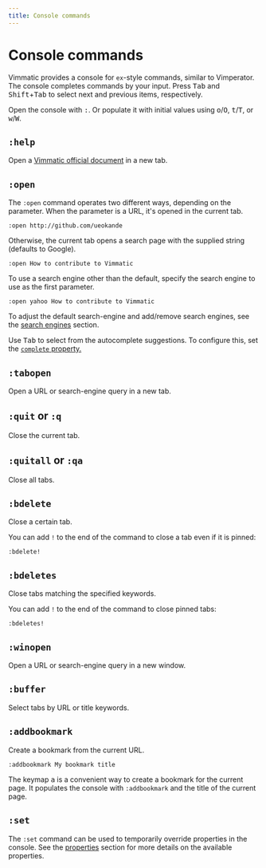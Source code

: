 ```yaml
---
title: Console commands
---
```


# Console commands

Vimmatic provides a console for `ex`-style commands, similar to Vimperator.
The console completes commands by your input.  Press <kbd>Tab</kbd> and <kbd>
Shift</kbd>+<kbd>Tab</kbd> to select next and previous items, respectively.

Open the console with <kbd>:</kbd>. Or populate it with initial values using
<kbd>o</kbd>/<kbd>O</kbd>, <kbd>t</kbd>/<kbd>T</kbd>, or
<kbd>w</kbd>/<kbd>W</kbd>.

## `:help`

Open a [Vimmatic official document](https://ueokande.github.io/vimmatic/) in a new tab.

## `:open`

The `:open` command operates two different ways, depending on the parameter.
When the parameter is a URL, it's opened in the current tab.

```
:open http://github.com/ueokande
```

Otherwise, the current tab opens a search page with the supplied string (defaults to Google).

```
:open How to contribute to Vimmatic
```

To use a search engine other than the default, specify the search engine to use as the first parameter.

```
:open yahoo How to contribute to Vimmatic
```

To adjust the default search-engine and add/remove search engines, see the [search engines](./search_engines.md) section.

Use <kbd>Tab</kbd> to select from the autocomplete suggestions. To configure this, set the [`complete` property.](./properties.html#complete)

## `:tabopen`

Open a URL or search-engine query in a new tab.

## `:quit` or `:q`

Close the current tab.

## `:quitall` or `:qa`

Close all tabs.

## `:bdelete`

Close a certain tab.

You can add `!` to the end of the command to close a tab even if it is pinned:

```
:bdelete!
```

## `:bdeletes`

Close tabs matching the specified keywords.

You can add `!` to the end of the command to close pinned tabs:

```
:bdeletes!
```

## `:winopen`

Open a URL or search-engine query in a new window.

## `:buffer`

Select tabs by URL or title keywords.

## `:addbookmark`

Create a bookmark from the current URL.

```
:addbookmark My bookmark title
```

The keymap <kbd>a</kbd> is a convenient way to create a bookmark for the
current page. It populates the console with `:addbookmark` and the title of
the current page.

## `:set`

The `:set` command can be used to temporarily override properties in the
console. See the [properties](./properties.md) section for more details on
the available properties.
